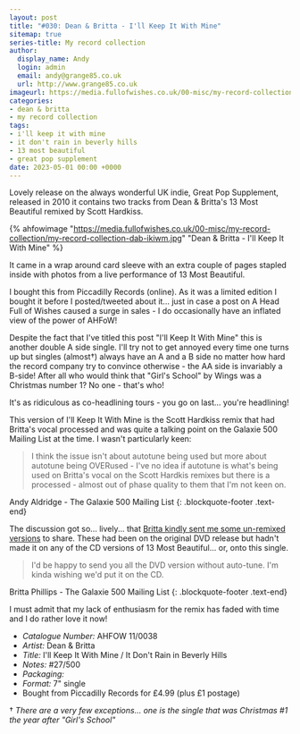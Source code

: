 ```yaml
---
layout: post
title: "#030: Dean & Britta - I'll Keep It With Mine"
sitemap: true
series-title: My record collection
author:
  display_name: Andy
  login: admin
  email: andy@grange85.co.uk
  url: http://www.grange85.co.uk
imageurl: https://media.fullofwishes.co.uk/00-misc/my-record-collection/my-record-collection-dab-ikiwm.jpg
categories:
- dean & britta
- my record collection
tags:
- i'll keep it with mine
- it don't rain in beverly hills
- 13 most beautiful
- great pop supplement
date: 2023-05-01 00:00 +0000
---
```

Lovely release on the always wonderful UK indie, Great Pop Supplement, released in 2010 it contains two tracks from Dean & Britta's 13 Most Beautiful remixed by Scott Hardkiss.

{% ahfowimage "https://media.fullofwishes.co.uk/00-misc/my-record-collection/my-record-collection-dab-ikiwm.jpg" "Dean & Britta - I'll Keep It With Mine" %}

It came in a wrap around card sleeve with an extra couple of pages stapled inside with photos from a live performance of 13 Most Beautiful.

I bought this from Piccadilly Records (online). As it was a limited edition I bought it before I posted/tweeted about it... just in case a post on A Head Full of Wishes caused a surge in sales - I do occasionally have an inflated view of the power of AHFoW!

Despite the fact that I've titled this post "I'll Keep It With Mine" this is another double A side single. I'll try not to get annoyed every time one turns up but singles (almost&dagger;) always have an A and a B side no matter how hard the record company try to convince otherwise - the AA side is invariably a B-side! After all who would think that "Girl's School" by Wings was a Christmas number 1? No one - that's who!

It's as ridiculous as co-headlining tours - you go on last... you're headlining!

This version of I'll Keep It With Mine is the Scott Hardkiss remix that had Britta's vocal processed and was quite a talking point on the Galaxie 500 Mailing List at the time. I wasn't particularly keen:

> I think the issue isn't about autotune being used but more about autotune being OVERused - I've no idea if autotune is what's being used on Britta's vocal on the Scott Hardkis remixes but there is a processed - almost out of phase quality to them that I'm not keen on.

Andy Aldridge - The Galaxie 500 Mailing List
{: .blockquote-footer .text-end}

The discussion got so... lively... that [Britta kindly sent me some un-remixed versions](https://www.fullofwishes.co.uk/2010/10/02/13-most-beautiful-the-missing-mixes/) to share. These had been on the original DVD release but hadn't made it on any of the CD versions of 13 Most Beautiful... or, onto this single.

> I'd be happy to send you all the DVD version without auto-tune. I'm kinda wishing we'd put it on the CD. 

Britta Phillips - The Galaxie 500 Mailing List
{: .blockquote-footer .text-end}

I must admit that my lack of enthusiasm for the remix has faded with time and I do rather love it now!

 - *Catalogue Number:* AHFOW 11/0038
 - *Artist:* Dean & Britta
 - *Title:* I'll Keep It With Mine / It Don't Rain in Beverly Hills
 - *Notes:* #27/500
 - *Packaging:* 
 - *Format:* 7" single
 - Bought from Piccadilly Records for £4.99 (plus £1 postage)

 &dagger; _There are a very few exceptions... one is the single that was Christmas #1 the year after "Girl's School"_
